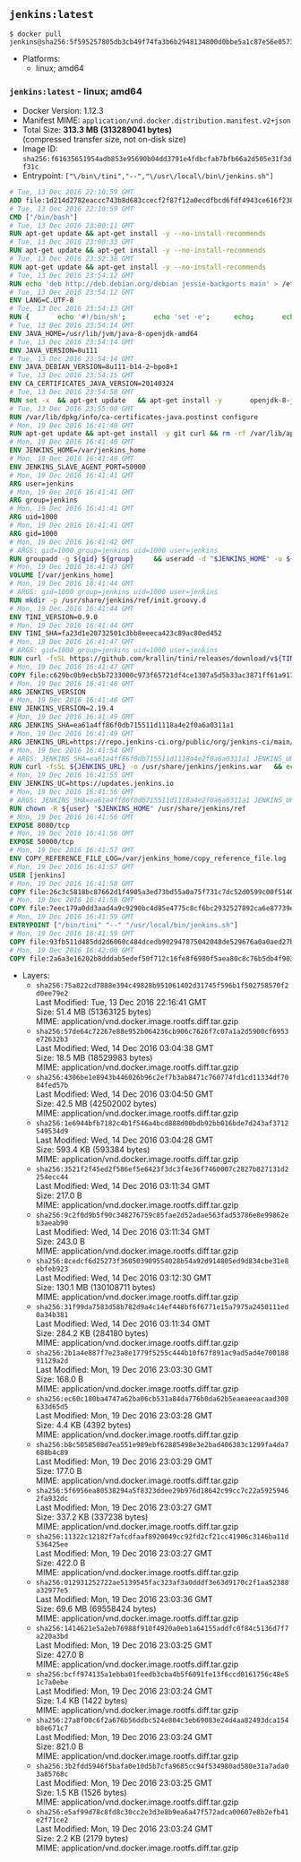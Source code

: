 ## `jenkins:latest`

```console
$ docker pull jenkins@sha256:5f595257805db3cb49f74fa3b6b2948134800d0bbe5a1c87e56e0573c8c3ba29
```

-	Platforms:
	-	linux; amd64

### `jenkins:latest` - linux; amd64

-	Docker Version: 1.12.3
-	Manifest MIME: `application/vnd.docker.distribution.manifest.v2+json`
-	Total Size: **313.3 MB (313289041 bytes)**  
	(compressed transfer size, not on-disk size)
-	Image ID: `sha256:f61635651954adb853e95690b04dd3791e4fdbcfab7bfb66a2d505e31f3df31c`
-	Entrypoint: `["\/bin\/tini","--","\/usr\/local\/bin\/jenkins.sh"]`

```dockerfile
# Tue, 13 Dec 2016 22:10:59 GMT
ADD file:1d214d2782eaccc743b8d683ccecf2f87f12a0ecdfbcd6fdf4943ce616f23870 in / 
# Tue, 13 Dec 2016 22:10:59 GMT
CMD ["/bin/bash"]
# Tue, 13 Dec 2016 23:00:11 GMT
RUN apt-get update && apt-get install -y --no-install-recommends 		ca-certificates 		curl 		wget 	&& rm -rf /var/lib/apt/lists/*
# Tue, 13 Dec 2016 23:00:33 GMT
RUN apt-get update && apt-get install -y --no-install-recommends 		bzr 		git 		mercurial 		openssh-client 		subversion 				procps 	&& rm -rf /var/lib/apt/lists/*
# Tue, 13 Dec 2016 23:52:38 GMT
RUN apt-get update && apt-get install -y --no-install-recommends 		bzip2 		unzip 		xz-utils 	&& rm -rf /var/lib/apt/lists/*
# Tue, 13 Dec 2016 23:54:12 GMT
RUN echo 'deb http://deb.debian.org/debian jessie-backports main' > /etc/apt/sources.list.d/jessie-backports.list
# Tue, 13 Dec 2016 23:54:12 GMT
ENV LANG=C.UTF-8
# Tue, 13 Dec 2016 23:54:13 GMT
RUN { 		echo '#!/bin/sh'; 		echo 'set -e'; 		echo; 		echo 'dirname "$(dirname "$(readlink -f "$(which javac || which java)")")"'; 	} > /usr/local/bin/docker-java-home 	&& chmod +x /usr/local/bin/docker-java-home
# Tue, 13 Dec 2016 23:54:14 GMT
ENV JAVA_HOME=/usr/lib/jvm/java-8-openjdk-amd64
# Tue, 13 Dec 2016 23:54:14 GMT
ENV JAVA_VERSION=8u111
# Tue, 13 Dec 2016 23:54:14 GMT
ENV JAVA_DEBIAN_VERSION=8u111-b14-2~bpo8+1
# Tue, 13 Dec 2016 23:54:15 GMT
ENV CA_CERTIFICATES_JAVA_VERSION=20140324
# Tue, 13 Dec 2016 23:54:58 GMT
RUN set -x 	&& apt-get update 	&& apt-get install -y 		openjdk-8-jdk="$JAVA_DEBIAN_VERSION" 		ca-certificates-java="$CA_CERTIFICATES_JAVA_VERSION" 	&& rm -rf /var/lib/apt/lists/* 	&& [ "$JAVA_HOME" = "$(docker-java-home)" ]
# Tue, 13 Dec 2016 23:55:00 GMT
RUN /var/lib/dpkg/info/ca-certificates-java.postinst configure
# Mon, 19 Dec 2016 16:41:40 GMT
RUN apt-get update && apt-get install -y git curl && rm -rf /var/lib/apt/lists/*
# Mon, 19 Dec 2016 16:41:40 GMT
ENV JENKINS_HOME=/var/jenkins_home
# Mon, 19 Dec 2016 16:41:40 GMT
ENV JENKINS_SLAVE_AGENT_PORT=50000
# Mon, 19 Dec 2016 16:41:41 GMT
ARG user=jenkins
# Mon, 19 Dec 2016 16:41:41 GMT
ARG group=jenkins
# Mon, 19 Dec 2016 16:41:41 GMT
ARG uid=1000
# Mon, 19 Dec 2016 16:41:41 GMT
ARG gid=1000
# Mon, 19 Dec 2016 16:41:42 GMT
# ARGS: gid=1000 group=jenkins uid=1000 user=jenkins
RUN groupadd -g ${gid} ${group}     && useradd -d "$JENKINS_HOME" -u ${uid} -g ${gid} -m -s /bin/bash ${user}
# Mon, 19 Dec 2016 16:41:43 GMT
VOLUME [/var/jenkins_home]
# Mon, 19 Dec 2016 16:41:44 GMT
# ARGS: gid=1000 group=jenkins uid=1000 user=jenkins
RUN mkdir -p /usr/share/jenkins/ref/init.groovy.d
# Mon, 19 Dec 2016 16:41:44 GMT
ENV TINI_VERSION=0.9.0
# Mon, 19 Dec 2016 16:41:44 GMT
ENV TINI_SHA=fa23d1e20732501c3bb8eeeca423c89ac80ed452
# Mon, 19 Dec 2016 16:41:47 GMT
# ARGS: gid=1000 group=jenkins uid=1000 user=jenkins
RUN curl -fsSL https://github.com/krallin/tini/releases/download/v${TINI_VERSION}/tini-static -o /bin/tini && chmod +x /bin/tini   && echo "$TINI_SHA  /bin/tini" | sha1sum -c -
# Mon, 19 Dec 2016 16:41:47 GMT
COPY file:c629bc0b9ecb5b7233000c973f65721df4ce1307a5d5b33ac3871ff61a9172ff in /usr/share/jenkins/ref/init.groovy.d/tcp-slave-agent-port.groovy 
# Mon, 19 Dec 2016 16:41:48 GMT
ARG JENKINS_VERSION
# Mon, 19 Dec 2016 16:41:48 GMT
ENV JENKINS_VERSION=2.19.4
# Mon, 19 Dec 2016 16:41:49 GMT
ARG JENKINS_SHA=ea61a4ff86f0db715511d1118a4e2f0a6a0311a1
# Mon, 19 Dec 2016 16:41:49 GMT
ARG JENKINS_URL=https://repo.jenkins-ci.org/public/org/jenkins-ci/main/jenkins-war/2.19.4/jenkins-war-2.19.4.war
# Mon, 19 Dec 2016 16:41:54 GMT
# ARGS: JENKINS_SHA=ea61a4ff86f0db715511d1118a4e2f0a6a0311a1 JENKINS_URL=https://repo.jenkins-ci.org/public/org/jenkins-ci/main/jenkins-war/2.19.4/jenkins-war-2.19.4.war gid=1000 group=jenkins uid=1000 user=jenkins
RUN curl -fsSL ${JENKINS_URL} -o /usr/share/jenkins/jenkins.war   && echo "${JENKINS_SHA}  /usr/share/jenkins/jenkins.war" | sha1sum -c -
# Mon, 19 Dec 2016 16:41:55 GMT
ENV JENKINS_UC=https://updates.jenkins.io
# Mon, 19 Dec 2016 16:41:56 GMT
# ARGS: JENKINS_SHA=ea61a4ff86f0db715511d1118a4e2f0a6a0311a1 JENKINS_URL=https://repo.jenkins-ci.org/public/org/jenkins-ci/main/jenkins-war/2.19.4/jenkins-war-2.19.4.war gid=1000 group=jenkins uid=1000 user=jenkins
RUN chown -R ${user} "$JENKINS_HOME" /usr/share/jenkins/ref
# Mon, 19 Dec 2016 16:41:56 GMT
EXPOSE 8080/tcp
# Mon, 19 Dec 2016 16:41:56 GMT
EXPOSE 50000/tcp
# Mon, 19 Dec 2016 16:41:57 GMT
ENV COPY_REFERENCE_FILE_LOG=/var/jenkins_home/copy_reference_file.log
# Mon, 19 Dec 2016 16:41:57 GMT
USER [jenkins]
# Mon, 19 Dec 2016 16:41:58 GMT
COPY file:26c3c5818bc87662d1f4905a3ed73bd55a0a75f731c7dc52d0599c00f51408e9 in /usr/local/bin/jenkins-support 
# Mon, 19 Dec 2016 16:41:58 GMT
COPY file:7eec179a0dd3aad4a9c9290bc4d85e4775c8cf6bc2932527892ca6e87739e474 in /usr/local/bin/jenkins.sh 
# Mon, 19 Dec 2016 16:41:59 GMT
ENTRYPOINT ["/bin/tini" "--" "/usr/local/bin/jenkins.sh"]
# Mon, 19 Dec 2016 16:41:59 GMT
COPY file:93fb511d485dd2d6060c484dcedb902947875042048de529676a0a0aed27b5a3 in /usr/local/bin/plugins.sh 
# Mon, 19 Dec 2016 16:42:00 GMT
COPY file:2a6a3e16202b8dddab5edef50f712c16fe8f6980f5aea80c8c76b5db4f903913 in /usr/local/bin/install-plugins.sh 
```

-	Layers:
	-	`sha256:75a822cd7888e394c49828b951061402d31745f596b1f502758570f2d0ee79e2`  
		Last Modified: Tue, 13 Dec 2016 22:16:41 GMT  
		Size: 51.4 MB (51363125 bytes)  
		MIME: application/vnd.docker.image.rootfs.diff.tar.gzip
	-	`sha256:57de64c72267e88e952b064236cb906c7626f7c07a1a2d5900cf6953e72632b3`  
		Last Modified: Wed, 14 Dec 2016 03:04:38 GMT  
		Size: 18.5 MB (18529983 bytes)  
		MIME: application/vnd.docker.image.rootfs.diff.tar.gzip
	-	`sha256:4306be1e8943b446026b96c2ef7b3ab8471c760774fd1cd11334df7084fed57b`  
		Last Modified: Wed, 14 Dec 2016 03:04:50 GMT  
		Size: 42.5 MB (42502002 bytes)  
		MIME: application/vnd.docker.image.rootfs.diff.tar.gzip
	-	`sha256:1e6944bfb7182c4b1f546a4bcd888d00bdb92bb016bde7d243af3712549534d9`  
		Last Modified: Wed, 14 Dec 2016 03:04:28 GMT  
		Size: 593.4 KB (593384 bytes)  
		MIME: application/vnd.docker.image.rootfs.diff.tar.gzip
	-	`sha256:3521f2f45ed2f586ef5e6423f3dc3f4e36f7460007c2827b827131d2254ecc44`  
		Last Modified: Wed, 14 Dec 2016 03:11:34 GMT  
		Size: 217.0 B  
		MIME: application/vnd.docker.image.rootfs.diff.tar.gzip
	-	`sha256:9c2f0d9b5f90c348276759c85fae2d52adae563fad53786e8e99862eb3aeab90`  
		Last Modified: Wed, 14 Dec 2016 03:11:34 GMT  
		Size: 243.0 B  
		MIME: application/vnd.docker.image.rootfs.diff.tar.gzip
	-	`sha256:8cedcf6d25273f360503909554028b54a92d914805ed9d834cbe31e8ebfeb923`  
		Last Modified: Wed, 14 Dec 2016 03:12:30 GMT  
		Size: 130.1 MB (130108711 bytes)  
		MIME: application/vnd.docker.image.rootfs.diff.tar.gzip
	-	`sha256:31f99da7583d58b782d9a4c14ef448bf6f6771e15a7975a2450111ed0a34b381`  
		Last Modified: Wed, 14 Dec 2016 03:11:34 GMT  
		Size: 284.2 KB (284180 bytes)  
		MIME: application/vnd.docker.image.rootfs.diff.tar.gzip
	-	`sha256:2b1a4e887f7e23a8e1779f5255c444b10f67f891ac9ad5ad4e70018891129a2d`  
		Last Modified: Mon, 19 Dec 2016 23:03:30 GMT  
		Size: 168.0 B  
		MIME: application/vnd.docker.image.rootfs.diff.tar.gzip
	-	`sha256:ec60c180ba4747a62ba06cb531a84da776b0da62b5eaeaeeacaad308633d65d5`  
		Last Modified: Mon, 19 Dec 2016 23:03:28 GMT  
		Size: 4.4 KB (4392 bytes)  
		MIME: application/vnd.docker.image.rootfs.diff.tar.gzip
	-	`sha256:b8c5058508d7ea551e989ebf62885498e3e2bad406383c1299fa4da7688b4c89`  
		Last Modified: Mon, 19 Dec 2016 23:03:29 GMT  
		Size: 177.0 B  
		MIME: application/vnd.docker.image.rootfs.diff.tar.gzip
	-	`sha256:5f6956ea80538294a5f8323ddee29b976d18642c99cc7c22a59259462fa932dc`  
		Last Modified: Mon, 19 Dec 2016 23:03:27 GMT  
		Size: 337.2 KB (337238 bytes)  
		MIME: application/vnd.docker.image.rootfs.diff.tar.gzip
	-	`sha256:11322c12182f7afcdfaaf8920049cc92fd2cf21cc41906c3146ba11d536425ee`  
		Last Modified: Mon, 19 Dec 2016 23:03:27 GMT  
		Size: 422.0 B  
		MIME: application/vnd.docker.image.rootfs.diff.tar.gzip
	-	`sha256:012931252722ae5139545fac323af3a0dddf3e63d9170c2f1aa52388a32977e5`  
		Last Modified: Mon, 19 Dec 2016 23:03:36 GMT  
		Size: 69.6 MB (69558424 bytes)  
		MIME: application/vnd.docker.image.rootfs.diff.tar.gzip
	-	`sha256:1414621e5a2eb76988f910f4920a0eb1a64155addfc0f84c5136d7f7a220a3bd`  
		Last Modified: Mon, 19 Dec 2016 23:03:25 GMT  
		Size: 427.0 B  
		MIME: application/vnd.docker.image.rootfs.diff.tar.gzip
	-	`sha256:bcff974135a1ebba01feedb3cba4b5f6091fe13f6ccd0161756c48e51c7a0ebe`  
		Last Modified: Mon, 19 Dec 2016 23:03:24 GMT  
		Size: 1.4 KB (1422 bytes)  
		MIME: application/vnd.docker.image.rootfs.diff.tar.gzip
	-	`sha256:27a8f00c6f2a676b56ddbc524e804c3eb69083e24d4aa82493dca154b8e671c7`  
		Last Modified: Mon, 19 Dec 2016 23:03:24 GMT  
		Size: 821.0 B  
		MIME: application/vnd.docker.image.rootfs.diff.tar.gzip
	-	`sha256:3b2fdd5946f5bafa0e10d5b7cfa9685cc94f534980ad580e31a7ada03a85768c`  
		Last Modified: Mon, 19 Dec 2016 23:03:25 GMT  
		Size: 1.5 KB (1526 bytes)  
		MIME: application/vnd.docker.image.rootfs.diff.tar.gzip
	-	`sha256:e5af99d78c8fd8c30cc2e3d3e8b9ea6a47f572adca00607e8b2efb41e2f71ce2`  
		Last Modified: Mon, 19 Dec 2016 23:03:24 GMT  
		Size: 2.2 KB (2179 bytes)  
		MIME: application/vnd.docker.image.rootfs.diff.tar.gzip
